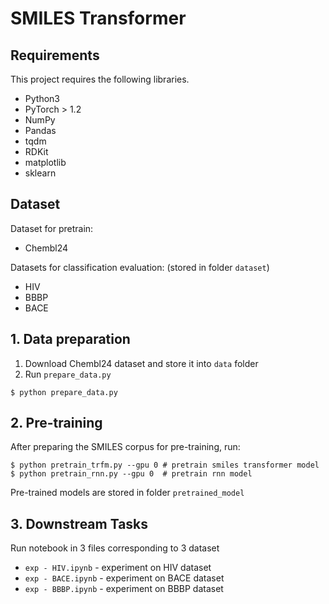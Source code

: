 # SMILES Transformer

## Requirements
This project requires the following libraries.
- Python3
- PyTorch > 1.2
- NumPy
- Pandas
- tqdm
- RDKit
- matplotlib
- sklearn

## Dataset
Dataset for pretrain:
- Chembl24

Datasets for classification evaluation: (stored in folder `dataset`)
- HIV
- BBBP
- BACE

## 1. Data preparation
1. Download Chembl24 dataset and store it into `data` folder
2. Run `prepare_data.py`
```
$ python prepare_data.py 
```

## 2. Pre-training
After preparing the SMILES corpus for pre-training, run:

```
$ python pretrain_trfm.py --gpu 0 # pretrain smiles transformer model
$ python pretrain_rnn.py --gpu 0  # pretrain rnn model  
```

Pre-trained models are stored in folder `pretrained_model`

## 3. Downstream Tasks
Run notebook in 3 files corresponding to 3 dataset
- `exp - HIV.ipynb` - experiment on HIV dataset
- `exp - BACE.ipynb` - experiment on BACE dataset
- `exp - BBBP.ipynb` - experiment on BBBP dataset
